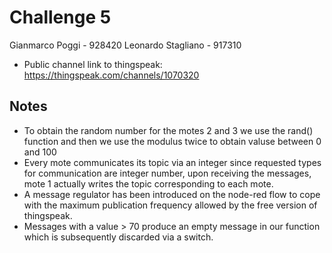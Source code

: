 # Challenge 5

Gianmarco Poggi - 928420
Leonardo Stagliano - 917310

- Public channel link to thingspeak: <a href="https://thingspeak.com/channels/1070320">https://thingspeak.com/channels/1070320</a>

## Notes

- To obtain the random number for the motes 2 and 3 we use the rand() function and then we use the modulus twice to obtain valuse between 0 and 100
- Every mote communicates its topic via an integer since requested types for communication are integer number, upon receiving the messages, mote 1 actually writes the topic corresponding to each mote.
- A message regulator has been introduced on the node-red flow to cope with the maximum publication frequency allowed by the free version of thingspeak.
- Messages with a value > 70 produce an empty message in our function which is subsequently discarded via a switch.
